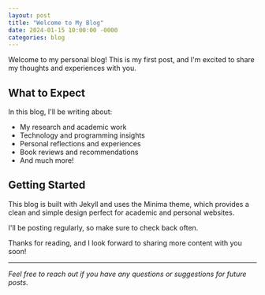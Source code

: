```yaml
---
layout: post
title: "Welcome to My Blog"
date: 2024-01-15 10:00:00 -0000
categories: blog
---
```


Welcome to my personal blog! This is my first post, and I'm excited to share my thoughts and experiences with you.

## What to Expect

In this blog, I'll be writing about:

- My research and academic work
- Technology and programming insights
- Personal reflections and experiences
- Book reviews and recommendations
- And much more!

## Getting Started

This blog is built with Jekyll and uses the Minima theme, which provides a clean and simple design perfect for academic and personal websites.

I'll be posting regularly, so make sure to check back often.

Thanks for reading, and I look forward to sharing more content with you soon!

---

*Feel free to reach out if you have any questions or suggestions for future posts.*
